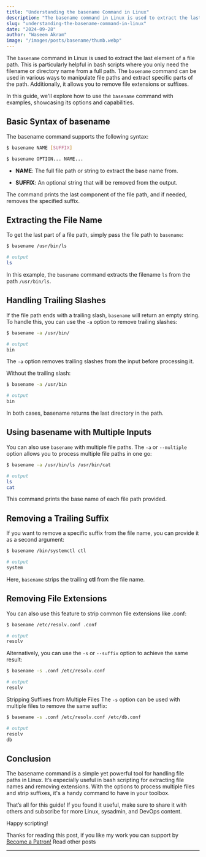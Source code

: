 ```yaml
---
title: "Understanding the basename Command in Linux"
description: "The basename command in Linux is used to extract the last element of a file path. This is particularly helpful in bash scripts where you only need the..."
slug: "understanding-the-basename-command-in-linux"
date: "2024-09-28"
author: "Waseem Akram"
image: "/images/posts/basename/thumb.webp"
---
```


The `basename` command in Linux is used to extract the last element of a file path. This is particularly helpful in bash scripts where you only need the filename or directory name from a full path. The `basename` command can be used in various ways to manipulate file paths and extract specific parts of the path. Additionally, it allows you to remove file extensions or suffixes.

In this guide, we'll explore how to use the `basename` command with examples, showcasing its options and capabilities.

## Basic Syntax of basename

The basename command supports the following syntax:

```bash showLineNumbers
$ basename NAME [SUFFIX]

$ basename OPTION... NAME...
```

  - **NAME**: The full file path or string to extract the base name from.

  - **SUFFIX**: An optional string that will be removed from the output.

The command prints the last component of the file path, and if needed, removes the specified suffix.

## Extracting the File Name

To get the last part of a file path, simply pass the file path to `basename`:

```bash showLineNumbers
$ basename /usr/bin/ls

# output
ls
```

In this example, the `basename` command extracts the filename `ls` from the path `/usr/bin/ls`.

## Handling Trailing Slashes

If the file path ends with a trailing slash, `basename` will return an empty string. To handle this, you can use the `-a` option to remove trailing slashes:

```bash showLineNumbers
$ basename -a /usr/bin/

# output
bin
```

The `-a` option removes trailing slashes from the input before processing it.

Without the trailing slash:

```bash showLineNumbers
$ basename -a /usr/bin

# output
bin
```

In both cases, basename returns the last directory in the path.

## Using basename with Multiple Inputs

You can also use `basename` with multiple file paths. The `-a` or `--multiple` option allows you to process multiple file paths in one go:

```bash showLineNumbers
$ basename -a /usr/bin/ls /usr/bin/cat

# output
ls
cat
```

This command prints the base name of each file path provided.

## Removing a Trailing Suffix

If you want to remove a specific suffix from the file name, you can provide it as a second argument:

```bash showLineNumbers
$ basename /bin/systemctl ctl

# output
system
```

Here, `basename` strips the trailing **ctl** from the file name.

## Removing File Extensions
You can also use this feature to strip common file extensions like .conf:

```bash showLineNumbers
$ basename /etc/resolv.conf .conf

# output
resolv
```

Alternatively, you can use the `-s` or `--suffix` option to achieve the same result:

```bash showLineNumbers
$ basename -s .conf /etc/resolv.conf

# output
resolv
```

Stripping Suffixes from Multiple Files
The `-s` option can be used with multiple files to remove the same suffix:

```bash showLineNumbers
$ basename -s .conf /etc/resolv.conf /etc/db.conf

# output
resolv
db
```

## Conclusion

The basename command is a simple yet powerful tool for handling file paths in Linux. It’s especially useful in bash scripting for extracting file names and removing extensions. With the options to process multiple files and strip suffixes, it's a handy command to have in your toolbox.

That’s all for this guide! If you found it useful, make sure to share it with others and subscribe for more Linux, sysadmin, and DevOps content. 

Happy scripting!

Thanks for reading this post, if you like my work you can support by [Become a Patron!](https://www.patreon.com/hackerwasii)
Read other posts

***